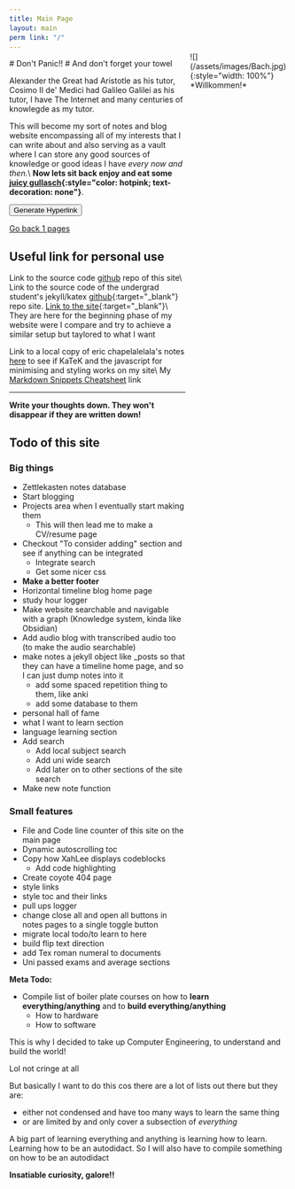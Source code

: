 ```yaml
---
title: Main Page
layout: main
perm link: "/"
---
```

<div style="display: flex; flex-direction: row;">
<div style="flex-grow: 1">
# Don't Panic!! #
And don't forget your towel

Alexander the Great had Aristotle as his tutor, Cosimo $\textrm{II}$ de' Medici had Galileo Galilei as his tutor, I have The Internet and many centuries of knowlegde as my tutor.

This will become my sort of notes and blog website encompassing all of my
interests that I can write about and also serving as a vault where I can store
any good sources of knowledge or good ideas I have *every now and then.*\\
**Now lets sit back enjoy and eat some [juicy gullasch](https://www.google.com/search?gs_ssp=eJzj4tTP1TcwzDI3LTJgdGDw4kgvzclJLE7OAABHzAae&q=gullasch&oq=gullasch&aqs=chrome.1.0i355i512j46i512j0i512l2j46i512j0i10i512l3.4758j1j7&sourceid=chrome&ie=UTF-8){:style="color: hotpink; text-decoration: none"}**.

<button id="generate">Generate Hyperlink</button>
<div class="container">
<a href="javascript:history.go(-1)">Go back 1 pages</a>
</div>

## Useful link for personal use ##

Link to the source code [github](https://github.com/GiulianoPalazzi/giulianopalazzi.github.io) repo of this site\\
Link to the source code of the undergrad student's jekyll/katex [github](https://github.com/eric-chapdelaine/eric-chapdelaine.github.io){:target="_blank"} repo site. [Link to the site](https://ericchapdelaine.com/){:target="_blank"}\\
They are here for the beginning phase of my website were I compare and try to achieve a similar setup but taylored to what I want

Link to a local copy of eric chapelalelala's notes [here](/notes/math1341) to see if KaTeK and the javascript for minimising and styling works on my site\\
My [Markdown Snippets Cheatsheet](/notes/cheatsheet) link

---

**Write your thoughts down. They won't disappear if they are written down!**

## Todo of this site

### Big things
* Zettlekasten notes database
* Start blogging
* Projects area when I eventually start making them
	* This will then lead me to make a CV/resume page
* Checkout "To consider adding" section and see if anything can be integrated
	* Integrate search
	* Get some nicer css
* **Make a better footer**
* Horizontal timeline blog home page
* study hour logger
* Make website searchable and navigable with a graph (Knowledge system, kinda like Obsidian)
* Add audio blog with transcribed audio too (to make the audio searchable)
* make notes a jekyll object like \_posts so that they can have a timeline home page, and so I can just dump notes into it
	* add some spaced repetition thing to them, like anki
	* add some database to them
* personal hall of fame
* what I want to learn section
* language learning section
* Add search
	* Add local subject search
	* Add uni wide search
	* Add later on to other sections of the site search
* Make new note function

### Small features
* File and Code line counter of this site on the main page
* Dynamic autoscrolling toc
* Copy how XahLee displays codeblocks
	* Add code highlighting
* Create coyote 404 page
* style links
* style toc and their links
* pull ups logger
* change close all and open all buttons in notes pages to a single toggle button
* migrate local todo/to learn to here
* build flip text direction
* add Tex roman numeral to documents
* Uni passed exams and average sections

</div>
<div class="bach" style="margin-top: -12px; margin-left: 8px; margin-right: 4px;">
![](/assets/images/Bach.jpg){:style="width: 100%"}
*Willkommen!*
</div>
</div>

<div class="note-block">
<strong>Meta Todo:</strong>

* Compile list of boiler plate courses on how to **learn everything/anything** and to **build everything/anything**
	* How to hardware
	* How to software

This is why I decided to take up Computer Engineering, to understand and build the world!

</div>
Lol not cringe at all

But basically I want to do this cos there are a lot of lists out there but they
are: 
* either not condensed and have too many ways to learn the same thing 
* or are limited by and only cover a subsection of *everything*

A big part of learning everything and anything is learning how to learn.
Learning how to be an autodidact. So I will also have to compile something on
how to be an autodidact

**Insatiable curiosity, galore!!**
